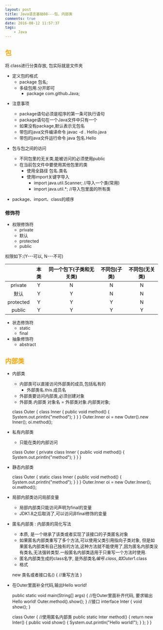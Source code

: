 ```yaml
---
layout: post
title: Java语言基础08---包、内部类
comments: true
date: 2016-08-12 11:57:37
tags:
	- Java
---
```


## <font color=orange>包</font>
将.class进行分类存放, 包实际就是文件夹

* 定义包的格式
	* package 包名;
	* 多级包用.分开即可
		* package com.github.Java;

<!--more-->
* 注意事项
	* package语句必须是程序的第一条可执行语句
	* package语句在一个Java文件中只有一个
	* 如果没有package,默认表示无包名
	* 带包的java文件编译命令 javac -d . Hello.java
	* 带包的java文件运行命令 java 包名.Hello
* 包与包之间的访问
	* 不同包里的无关类,能被访问的必须使用public
	* 在当前包文件中要使用其他包里的类
		* 使用全路径   包名.类名
		* 使用import关键字导入
			* import java.util.Scanner; //导入一个类(常用)
			* import java.util.*; //导入包里面的所有类

* package、import、class的顺序

### 修饰符 
* 权限修饰符
	* private
	* 默认
	* protected
	* public

权限如下:(Y---可以, N---不可)


||本类|同一个包下(子类和无关类)|不同包(子类)|不同包(无关类)|
|:---:|:---:|:---:|:---:|:---:|
|private|Y|N|N|N|
|默认|Y|Y|N|N|
|protected|Y|Y|Y|N|
|public|Y|Y|Y|Y|

* 状态修饰符
	* static 
	* final
* 抽象修饰符
	* abstract

## <font color=orange>内部类</font>
* 内部类

	* 内部类可以直接访问外部类的成员,包括私有的
		* 外部类名.this.成员名
	* 外部类要访问内部类,必须创建对象
	* 外部类.内部类 对象名 = 外部类对象.内部类对象;


	class Outer {
		class Inner {
			public void method() {
				System.out.println("method");
			}
		}
	}
	Outer.Inner oi = new Outer().new Inner();
	oi.method();

* 私有内部类
	* 只能在类的内部访问


	class Outer {
		private class Inner {
			public void method() {
				System.out.println("method");
			}
		}
	}

* 静态内部类


	class Outer {
		static class Inner {
			public void method() {
				System.out.println("method");
			}
		}
	}
	Outer.Inner oi = new Outer.Inner();
	oi.method();
	
* 局部内部类访问局部变量
	* 局部内部类只能访问声明为final的变量
	* JDK1.8之后取消了,可以访问非final修饰的变量
* 匿名内部类 : 内部类的简化写法
	* 本质, 是一个继承了该类或者实现了该接口的子类匿名对象
	* 如果匿名内部类重写了多个方法,可以使用父类引用指向子类对象, 但是如果匿名内部类有自己独有的方法,这种方法就不能使用了,因为匿名内部类没有类名,无法强转类型.一般匿名内部类适用于只重写一个方法时使用.
	* 匿名内部类生成的class名字, 是外部类名$编号.class, 如Outer$1.class
	* 格式


	new 类名或者接口名() {
		//重写方法
	}

* 在Outer里面补全代码,输出Hello world!


	public static void main(String[] args) {
		//在Outer里面补齐代码, 要求输出Hello world!
		Outer.method().show();
	}
	//接口
	interface Inter {
		void show();
	}

	class Outer {
		//使用匿名内部类
		public static Inter method() {
			return new Inter() {
				public void show() {
					System.out.println("Hello world!");
				}
			};
		}
	}